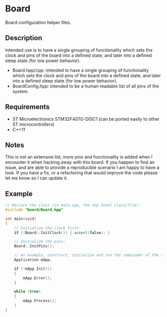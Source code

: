 
# Board
Board configuration helper files.

## Description
Intended use is to have a single grouping of functionality which sets the clock and pins of the board into a defined state, and later into a defined sleep state (for low power behavior).
- Board.hpp/cpp: intended to have a single grouping of functionality which sets the clock and pins of the board into a defined state, and later into a defined sleep state (for low power behavior).
-  BoardConfig.hpp: intended to be a human readable list of all pins of the system.

## Requirements
- ST Microelectronics STM32F407G-DISC1 (can be ported easily to other ST microcontrollers)
- C++11

## Notes
This is not an extensive list, more pins and functionality is added when I encounter it when hacking away with this board.
If you happen to find an issue, and are able to provide a reproducible scenario I am happy to have a look. If you have a fix, or a refactoring that would improve the code please let me know so I can update it.
 
## Example
```cpp
// Declare the class (in main.cpp, the top level class/file):
#include "board/Board.hpp"

int main(void)
{
    // Initialize the clock first:
    if (!Board::InitClock()) { assert(false); }

    // Initialize the pins:
    Board::InitPins();

    // As example, construct, initialize and run the remainder of the application:
    Application mApp;

    if (!mApp.Init())
    {
        mApp.Error();
    }

    while (true)
    {
        mApp.Process();
    }
}
```
